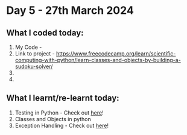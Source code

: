 # Day 5 - 27th March 2024
## What I coded today:
1. My Code -
2. Link to project - https://www.freecodecamp.org/learn/scientific-computing-with-python/learn-classes-and-objects-by-building-a-sudoku-solver/
3. 
4. 

## What I learnt/re-learnt today:
1. Testing in Python - Check out [here](./Testing%20in%20Python.md)!
2. Classes and Objects in python
3. Exception Handling - Check out [here](./Exception%20Handling.md)!
